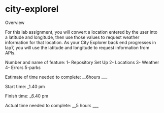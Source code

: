 # city-explorel

Overview


For this lab assignment, you will convert a location entered by the user into a latitude and longitude, then use those values to request weather information for that location. As your City Explorer back end progresses in  lap7, you will use the latitude and longitude to request information from  APIs.

Number and name of feature: 1- Repository Set Up 2- Locations 3- Weather 4- Errors 5-parks

Estimate of time needed to complete: __6hours ___

Start time: _1.40 pm

Finish time: _6.40 pm

Actual time needed to complete: __5 hours ___